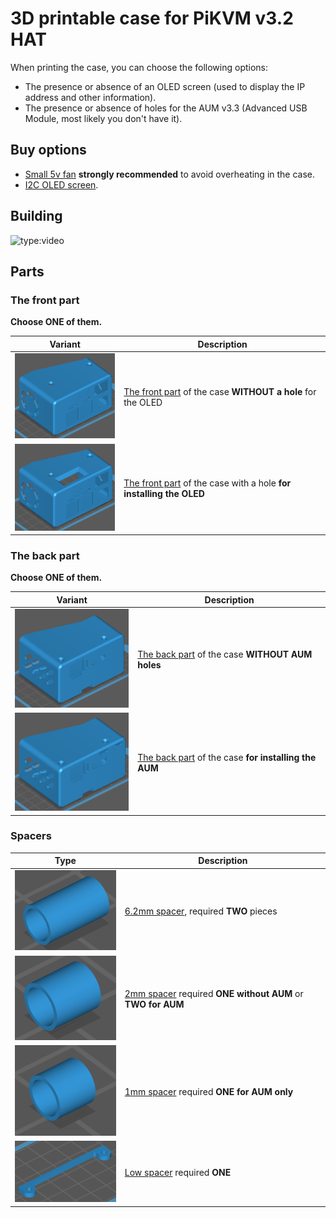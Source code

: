 # 3D printable case for PiKVM v3.2 HAT

When printing the case, you can choose the following options:

* The presence or absence of an OLED screen (used to display the IP address and other information).
* The presence or absence of holes for the AUM v3.3 (Advanced USB Module, most likely you don't have it).

## Buy options

* [Small 5v fan](https://www.amazon.com/GeeekPi-Raspberry-30x30x7mm-Brushless-Retroflag/dp/B07C9C99RM) **strongly recommended** to avoid overheating in the case.
* [I2C OLED screen](https://www.amazon.com/Pieces-Display-Module-SSD1306-Screen/dp/B08TLXYKS6).

## Building
![type:video](https://www.youtube.com/embed/-SRL92VJ870)


## Parts

### The front part

**Choose ONE of them.**

| Variant | Description |
|---------|-------------|
| <img src="case_a_no_oled.png" width=200 /> | [The front part](case_a_no_oled.stl) of the case **WITHOUT a hole** for the OLED |
| <img src="case_a.png" width=200 /> | [The front part](case_a.stl) of the case with a hole **for installing the OLED** |

### The back part

**Choose ONE of them.**

| Variant | Description |
|---------|-------------|
| <img src="case_b_no_aum.png" width=200 /> | [The back part](case_b_no_aum.stl) of the case **WITHOUT AUM holes** |
| <img src="case_b.png" width=200 /> | [The back part](case_b.stl) of the case **for installing the AUM** |

### Spacers

| Type | Description |
|------|-------------|
| <img src="spacer_6.2mm.png" width=200 /> | [6.2mm spacer](spacer_6.2mm.stl), required **TWO** pieces |
| <img src="spacer_2mm.png" width=200 /> | [2mm spacer](spacer_2mm.stl) required **ONE without AUM** or **TWO for AUM** |
| <img src="spacer_1mm.png" width=200 /> | [1mm spacer](spacer_1mm.stl) required **ONE for AUM only** |
| <img src="low_spacer.png" width=200 /> | [Low spacer](low_spacer.stl) required **ONE** |
